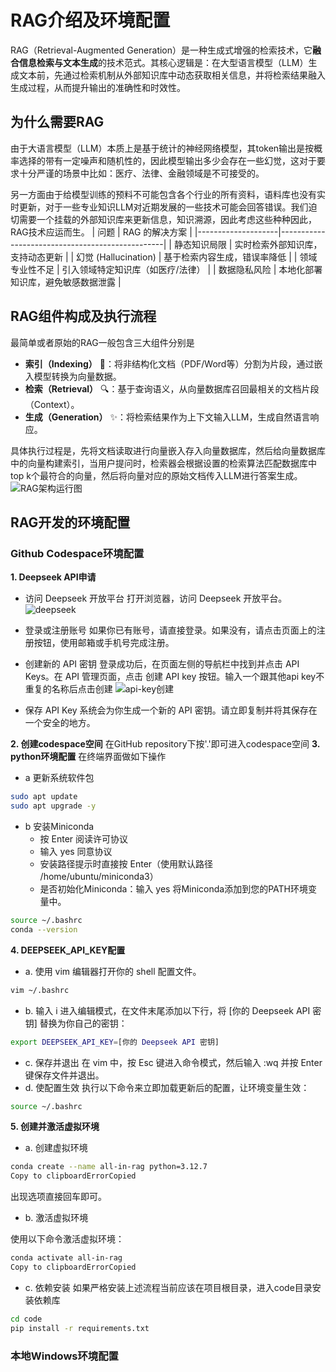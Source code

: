 # RAG介绍及环境配置
RAG（Retrieval-Augmented Generation）是一种生成式增强的检索技术，它**融合信息检索与文本生成**的技术范式。其核心逻辑是：在大型语言模型（LLM）生成文本前，先通过检索机制从外部知识库中动态获取相关信息，并将检索结果融入生成过程，从而提升输出的准确性和时效性。
## 为什么需要RAG
由于大语言模型（LLM）本质上是基于统计的神经网络模型，其token输出是按概率选择的带有一定噪声和随机性的，因此模型输出多少会存在一些幻觉，这对于要求十分严谨的场景中比如：医疗、法律、金融领域是不可接受的。

另一方面由于给模型训练的预料不可能包含各个行业的所有资料，语料库也没有实时更新，对于一些专业知识LLM对近期发展的一些技术可能会回答错误。我们迫切需要一个挂载的外部知识库来更新信息，知识溯源，因此考虑这些种种因此，RAG技术应运而生。
| 问题               | RAG 的解决方案                                 |
|--------------------|-------------------------------------------------|
| 静态知识局限       | 实时检索外部知识库，支持动态更新                 |
| 幻觉 (Hallucination) | 基于检索内容生成，错误率降低                     |
| 领域专业性不足     | 引入领域特定知识库（如医疗/法律）                |
| 数据隐私风险       | 本地化部署知识库，避免敏感数据泄露               |

## RAG组件构成及执行流程
最简单或者原始的RAG一般包含三大组件分别是
- **索引（Indexing）** 📑：将非结构化文档（PDF/Word等）分割为片段，通过嵌入模型转换为向量数据。
- **检索（Retrieval）** 🔍️：基于查询语义，从向量数据库召回最相关的文档片段（Context）。
- **生成（Generation）** ✨：将检索结果作为上下文输入LLM，生成自然语言响应。

具体执行过程是，先将文档读取进行向量嵌入存入向量数据库，然后给向量数据库中的向量构建索引，当用户提问时，检索器会根据设置的检索算法匹配数据库中top k个最符合的向量，然后将向量对应的原始文档传入LLM进行答案生成。
![RAG架构运行图](../docs/chapter1/images/1_1.svg)

## RAG开发的环境配置
### Github Codespace环境配置
**1. Deepseek API申请**
- 访问 Deepseek 开放平台 打开浏览器，访问 Deepseek 开放平台。
![deepseek](../docs/chapter1/images/1_2_1.webp)

- 登录或注册账号 如果你已有账号，请直接登录。如果没有，请点击页面上的注册按钮，使用邮箱或手机号完成注册。

- 创建新的 API 密钥 登录成功后，在页面左侧的导航栏中找到并点击 API Keys。在 API 管理页面，点击 创建 API key 按钮。输入一个跟其他api key不重复的名称后点击创建
![api-key创建](../docs/chapter1/images/1_2_3.webp)
- 保存 API Key 系统会为你生成一个新的 API 密钥。请立即复制并将其保存在一个安全的地方。

**2. 创建codespace空间**
在GitHub repository下按'.'即可进入codespace空间
**3. python环境配置**
在终端界面做如下操作
- a 更新系统软件包
```bash
sudo apt update
sudo apt upgrade -y
```
- b 安装Miniconda
    - 按 Enter 阅读许可协议
    - 输入 yes 同意协议
    - 安装路径提示时直接按 Enter（使用默认路径 /home/ubuntu/miniconda3）
    - 是否初始化Miniconda：输入 yes 将Miniconda添加到您的PATH环境变量中。
```bash
source ~/.bashrc
conda --version
```
**4. DEEPSEEK_API_KEY配置**
- a. 使用 vim 编辑器打开你的 shell 配置文件。
```bash
vim ~/.bashrc
```
- b. 输入 i 进入编辑模式，在文件末尾添加以下行，将 [你的 Deepseek API 密钥] 替换为你自己的密钥：
```bash
export DEEPSEEK_API_KEY=[你的 Deepseek API 密钥]
```
- c. 保存并退出 在 vim 中，按 Esc 键进入命令模式，然后输入 :wq 并按 Enter 键保存文件并退出。
- d. 使配置生效 执行以下命令来立即加载更新后的配置，让环境变量生效：
```bash
source ~/.bashrc
```
**5. 创建并激活虚拟环境**
- a. 创建虚拟环境
```bash
conda create --name all-in-rag python=3.12.7
Copy to clipboardErrorCopied
```
出现选项直接回车即可。

- b. 激活虚拟环境

使用以下命令激活虚拟环境：
```bash
conda activate all-in-rag
Copy to clipboardErrorCopied
```
- c. 依赖安装 如果严格安装上述流程当前应该在项目根目录，进入code目录安装依赖库
```bash
cd code
pip install -r requirements.txt
```
### 本地Windows环境配置
